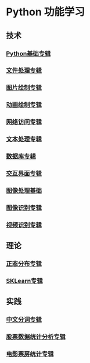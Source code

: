 # Python 功能学习

## 技术

### [Python基础专辑](RM_BASE.md)

### [文件处理专辑](RM_FILE.md)

### [图片绘制专辑](RM_DRAW.md)

### [动画绘制专辑](RM_ANIM.md)

### [网络访问专辑](RM_NET.md)

### [文本处理专辑](RM_STR.md)

### [数据库专辑](RM_DB.md)

### [交互界面专辑](RM_UI.md)

### [图像处理基础](RM_CV_BASE.md)

### [图像识别专辑](RM_CV_IMG.md)

### [视频识别专辑](RM_CV_VIDEO.md)

## 理论

### [正态分布专辑](RM_NORMAL.md)

### [SKLearn专辑](RM_SK.md)

## 实践

### [中文分词专辑](RM_WORDS.md)

### [股票数据统计分析专辑](RM_STOCK.md)

### [电影票房统计专辑](RM_FILM.md)


